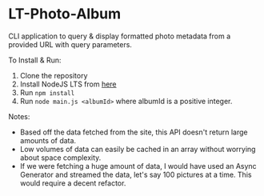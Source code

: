 # LT-Photo-Album
CLI application to query &amp; display formatted photo metadata from a provided URL with query parameters.

To Install & Run:
1. Clone the repository
2. Install NodeJS LTS from [here](https://nodejs.org/en/download/)
3. Run `npm install`
4. Run `node main.js <albumId>` where albumId is a positive integer.

Notes:
* Based off the data fetched from the site, this API doesn't return large amounts of data. 
 * Low volumes of data can easily be cached in an array without worrying about space complexity.
 * If we were fetching a huge amount of data, I would have used an Async Generator and streamed the data, let's say 100 pictures at a time. This would require a decent refactor.
